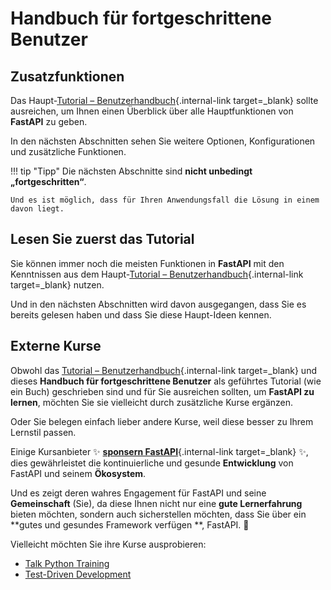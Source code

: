 # Handbuch für fortgeschrittene Benutzer

## Zusatzfunktionen

Das Haupt-[Tutorial – Benutzerhandbuch](../tutorial/index.md){.internal-link target=_blank} sollte ausreichen, um Ihnen einen Überblick über alle Hauptfunktionen von **FastAPI** zu geben.

In den nächsten Abschnitten sehen Sie weitere Optionen, Konfigurationen und zusätzliche Funktionen.

!!! tip "Tipp"
    Die nächsten Abschnitte sind **nicht unbedingt „fortgeschritten“**.

    Und es ist möglich, dass für Ihren Anwendungsfall die Lösung in einem davon liegt.

## Lesen Sie zuerst das Tutorial

Sie können immer noch die meisten Funktionen in **FastAPI** mit den Kenntnissen aus dem Haupt-[Tutorial – Benutzerhandbuch](../tutorial/index.md){.internal-link target=_blank} nutzen.

Und in den nächsten Abschnitten wird davon ausgegangen, dass Sie es bereits gelesen haben und dass Sie diese Haupt-Ideen kennen.

## Externe Kurse

Obwohl das [Tutorial – Benutzerhandbuch](../tutorial/index.md){.internal-link target=_blank} und dieses **Handbuch für fortgeschrittene Benutzer** als geführtes Tutorial (wie ein Buch) geschrieben sind und für Sie ausreichen sollten, um **FastAPI zu lernen**, möchten Sie sie vielleicht durch zusätzliche Kurse ergänzen.

Oder Sie belegen einfach lieber andere Kurse, weil diese besser zu Ihrem Lernstil passen.

Einige Kursanbieter ✨ [**sponsern FastAPI**](../help-fastapi.md#sponsor-the-author){.internal-link target=_blank} ✨, dies gewährleistet die kontinuierliche und gesunde **Entwicklung** von FastAPI und seinem **Ökosystem**.

Und es zeigt deren wahres Engagement für FastAPI und seine **Gemeinschaft** (Sie), da diese Ihnen nicht nur eine **gute Lernerfahrung** bieten möchten, sondern auch sicherstellen möchten, dass Sie über ein **gutes und gesundes Framework verfügen **, FastAPI. 🙇

Vielleicht möchten Sie ihre Kurse ausprobieren:

* <a href="https://training.talkpython.fm/fastapi-courses" class="external-link" target="_blank">Talk Python Training</a>
* <a href="https://testdriven.io/courses/tdd-fastapi/" class="external-link" target="_blank">Test-Driven Development</a>

